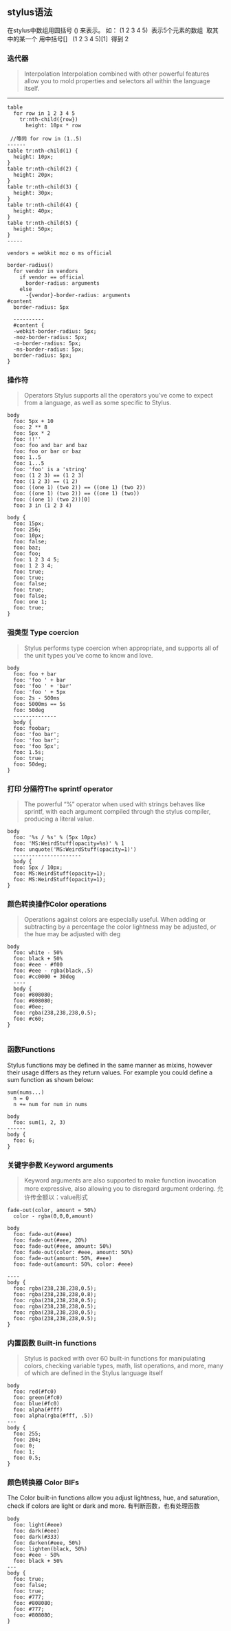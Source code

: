 ## stylus语法




在stylus中数组用圆括号 () 来表示。 如： (1 2 3 4 5)  表示5个元素的数组  取其中的某一个 用中括号[]    (1 2 3 4 5)[1]  得到 2

### 迭代器

> Interpolation
Interpolation combined with other powerful features allow you to mold properties and selectors all within the language itself.
---

```
table
  for row in 1 2 3 4 5
    tr:nth-child({row})
      height: 10px * row
 
 //等同 for row in (1..5)
------      
table tr:nth-child(1) {
  height: 10px;
}
table tr:nth-child(2) {
  height: 20px;
}
table tr:nth-child(3) {
  height: 30px;
}
table tr:nth-child(4) {
  height: 40px;
}
table tr:nth-child(5) {
  height: 50px;
}
-----

vendors = webkit moz o ms official

border-radius()
  for vendor in vendors
    if vendor == official
      border-radius: arguments
    else
      -{vendor}-border-radius: arguments
#content
  border-radius: 5px
  
  ----------
  #content {
  -webkit-border-radius: 5px;
  -moz-border-radius: 5px;
  -o-border-radius: 5px;
  -ms-border-radius: 5px;
  border-radius: 5px;
}
```




### 操作符

> Operators
Stylus supports all the operators you’ve come to expect from a language, as well as some specific to Stylus.

```
body
  foo: 5px + 10
  foo: 2 ** 8
  foo: 5px * 2
  foo: !!''
  foo: foo and bar and baz
  foo: foo or bar or baz
  foo: 1..5
  foo: 1...5
  foo: 'foo' is a 'string'
  foo: (1 2 3) == (1 2 3)
  foo: (1 2 3) == (1 2)
  foo: ((one 1) (two 2)) == ((one 1) (two 2)) 
  foo: ((one 1) (two 2)) == ((one 1) (two)) 
  foo: ((one 1) (two 2))[0]
  foo: 3 in (1 2 3 4)

body {
  foo: 15px;
  foo: 256;
  foo: 10px;
  foo: false;
  foo: baz;
  foo: foo;
  foo: 1 2 3 4 5;
  foo: 1 2 3 4;
  foo: true;
  foo: true;
  foo: false;
  foo: true;
  foo: false;
  foo: one 1;
  foo: true;
}
```

### 强类型 Type coercion

> Stylus performs type coercion when appropriate, and supports all of the unit types you’ve come to know and love.
 
```
body
  foo: foo + bar
  foo: 'foo ' + bar
  foo: 'foo ' + 'bar'
  foo: 'foo ' + 5px
  foo: 2s - 500ms
  foo: 5000ms == 5s
  foo: 50deg
  --------------
  body {
  foo: foobar;
  foo: 'foo bar';
  foo: 'foo bar';
  foo: 'foo 5px';
  foo: 1.5s;
  foo: true;
  foo: 50deg;
}
```

### 打印 分隔符The sprintf operator

> The powerful “%” operator when used with strings behaves like sprintf, with each argument compiled through the stylus compiler, producing a literal value.

```
body
  foo: '%s / %s' % (5px 10px)
  foo: 'MS:WeirdStuff(opacity=%s)' % 1
  foo: unquote('MS:WeirdStuff(opacity=1)')
  ----------------------
  body {
  foo: 5px / 10px;
  foo: MS:WeirdStuff(opacity=1);
  foo: MS:WeirdStuff(opacity=1);
}
```

### 颜色转换操作Color operations

> Operations against colors are especially useful. When adding or subtracting by a percentage the color lightness may be adjusted, or the hue may be adjusted with deg

```
body
  foo: white - 50%
  foo: black + 50%
  foo: #eee - #f00
  foo: #eee - rgba(black,.5)
  foo: #cc0000 + 30deg
  ----
  body {
  foo: #808080;
  foo: #808080;
  foo: #0ee;
  foo: rgba(238,238,238,0.5);
  foo: #c60;
}
  
```

### 函数Functions

Stylus functions may be defined in the same manner as mixins, however their usage differs as they return values. For example you could define a sum function as shown below:

```
sum(nums...)
  n = 0
  n += num for num in nums

body
  foo: sum(1, 2, 3)
------
body {
  foo: 6;
}
```

### 关键字参数 Keyword arguments

> Keyword arguments are also supported to make function invocation more expressive, also allowing you to disregard argument ordering.
允许传金额以：value形式
```
fade-out(color, amount = 50%)
  color - rgba(0,0,0,amount)

body
  foo: fade-out(#eee)
  foo: fade-out(#eee, 20%)
  foo: fade-out(#eee, amount: 50%)
  foo: fade-out(color: #eee, amount: 50%)
  foo: fade-out(amount: 50%, #eee)
  foo: fade-out(amount: 50%, color: #eee)
  
----
body {
  foo: rgba(238,238,238,0.5);
  foo: rgba(238,238,238,0.8);
  foo: rgba(238,238,238,0.5);
  foo: rgba(238,238,238,0.5);
  foo: rgba(238,238,238,0.5);
  foo: rgba(238,238,238,0.5);
}
```

### 内置函数 Built-in functions

> Stylus is packed with over 60 built-in functions for manipulating colors, checking variable types, math, list operations, and more, many of which are defined in the Stylus language itself

```
body
  foo: red(#fc0)
  foo: green(#fc0)
  foo: blue(#fc0)
  foo: alpha(#fff)
  foo: alpha(rgba(#fff, .5))
---
body {
  foo: 255;
  foo: 204;
  foo: 0;
  foo: 1;
  foo: 0.5;
}
```

### 颜色转换器 Color BIFs

The Color built-in functions allow you adjust lightness, hue, and saturation, check if colors are light or dark and more.
有判断函数，也有处理函数

```
body
  foo: light(#eee)
  foo: dark(#eee)
  foo: dark(#333)
  foo: darken(#eee, 50%)
  foo: lighten(black, 50%)
  foo: #eee - 50%
  foo: black + 50%
---
body {
  foo: true;
  foo: false;
  foo: true;
  foo: #777;
  foo: #808080;
  foo: #777;
  foo: #808080;
}
```






